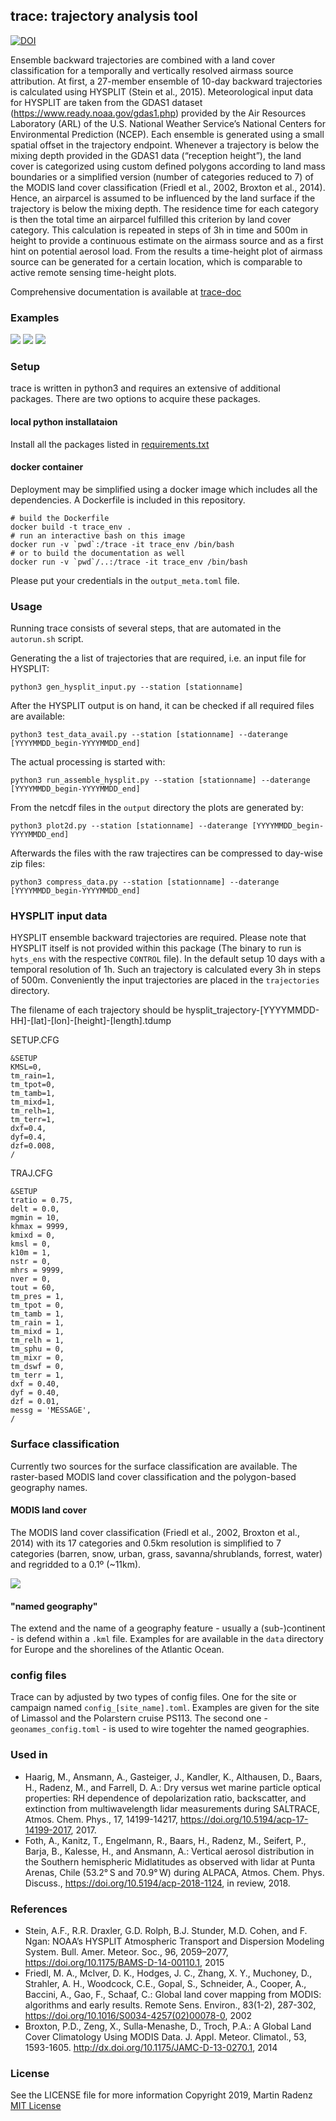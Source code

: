 
## trace: trajectory analysis tool
[![DOI](https://zenodo.org/badge/DOI/10.5281/zenodo.2576558.svg)](https://doi.org/10.5281/zenodo.2576558)

Ensemble backward trajectories are combined with a land cover classification for a temporally and vertically resolved airmass source attribution. At first, a 27-member ensemble of 10-day backward trajectories is calculated using HYSPLIT (Stein et al., 2015). Meteorological input data for HYSPLIT are taken from the GDAS1 dataset (<https://www.ready.noaa.gov/gdas1.php>) provided by the Air Resources Laboratory (ARL) of the U.S. National Weather Service’s National Centers for Environmental Prediction (NCEP). Each ensemble is generated using a small spatial offset in the trajectory endpoint. Whenever a trajectory is below the mixing depth provided in the GDAS1 data (“reception height”), the land cover is categorized using custom defined polygons according to land mass boundaries or a simplified version (number of categories reduced to 7) of the MODIS land cover classification (Friedl et al., 2002, Broxton et al., 2014). Hence, an airparcel is assumed to be influenced by the land surface if the trajectory is below the mixing depth. The residence time for each category is then the total time an airparcel fulfilled this criterion by land cover category. This calculation is repeated in steps of 3h in time and 500m in height to provide a continuous estimate on the airmass source and as a first hint on potential aerosol load.
From the results a time-height plot of airmass source can be generated for a certain location, which is comparable to active remote sensing time-height plots.

Comprehensive documentation is available at [trace-doc](https://martin-rdz.github.io/trace-doc/)

### Examples
![](examples/20180324_12_03000_trajectories_map.png)
![](examples/20180324_limassol_multi-geonames-abs-region-ens-belowmd.png)
![](examples/20180324_limassol_multi-land-use-abs-occ-ens-belowmd.png) 


### Setup
trace is written in python3 and requires an extensive of additional packages. There are two options to acquire these packages.

#### local python installataion
Install all the packages listed in [requirements.txt](requirements.txt)

#### docker container
Deployment may be simplified using a docker image which includes all the dependencies.
A Dockerfile is included in this repository.

    # build the Dockerfile
    docker build -t trace_env .
    # run an interactive bash on this image
    docker run -v `pwd`:/trace -it trace_env /bin/bash
    # or to build the documentation as well
    docker run -v `pwd`/..:/trace -it trace_env /bin/bash

Please put your credentials in the `output_meta.toml` file.
    

### Usage
Running trace consists of several steps, that are automated in the `autorun.sh` script.

Generating the a list of trajectories that are required, i.e. an input file for HYSPLIT:

    python3 gen_hysplit_input.py --station [stationname]

After the HYSPLIT output is on hand, it can be checked if all required files are available:

    python3 test_data_avail.py --station [stationname] --daterange [YYYYMMDD_begin-YYYYMMDD_end]
    
The actual processing is started with:

    python3 run_assemble_hysplit.py --station [stationname] --daterange [YYYYMMDD_begin-YYYYMMDD_end]
    
From the netcdf files in the `output` directory the plots are generated by:

    python3 plot2d.py --station [stationname] --daterange [YYYYMMDD_begin-YYYYMMDD_end]
    
Afterwards the files with the raw trajectires can be compressed to day-wise zip files:

    python3 compress_data.py --station [stationname] --daterange [YYYYMMDD_begin-YYYYMMDD_end]


### HYSPLIT input data
HYSPLIT ensemble backward trajectories are required. Please note that HYSPLIT itself is not provided within this package (The binary to run is `hyts_ens` with the respective `CONTROL` file).
In the default setup 10 days with a temporal resolution of 1h. Such an trajectory is calculated every 3h in steps of 500m. Conveniently the input trajectories are placed in the `trajectories` directory.

The filename of each trajectory should be
    hysplit_trajectory-[YYYYMMDD-HH]-[lat]-[lon]-[height]-[length].tdump

SETUP.CFG

    &SETUP
    KMSL=0,
    tm_rain=1,
    tm_tpot=0,
    tm_tamb=1,
    tm_mixd=1,
    tm_relh=1,
    tm_terr=1,
    dxf=0.4,
    dyf=0.4,
    dzf=0.008,
    /

TRAJ.CFG

    &SETUP
    tratio = 0.75,
    delt = 0.0,
    mgmin = 10,
    khmax = 9999,
    kmixd = 0,
    kmsl = 0,
    k10m = 1,
    nstr = 0,
    mhrs = 9999,
    nver = 0,
    tout = 60,
    tm_pres = 1,
    tm_tpot = 0,
    tm_tamb = 1,
    tm_rain = 1,
    tm_mixd = 1,
    tm_relh = 1,
    tm_sphu = 0,
    tm_mixr = 0,
    tm_dswf = 0,
    tm_terr = 1,
    dxf = 0.40,
    dyf = 0.40,
    dzf = 0.01,
    messg = 'MESSAGE',
    /

    
### Surface classification
Currently two sources for the surface classification are available. The raster-based MODIS land cover classification and the polygon-based geography names.

#### MODIS land cover
The MODIS land cover classification (Friedl et al., 2002, Broxton et al., 2014) with its 17 categories and 0.5km resolution is simplified to 7 categories (barren, snow, urban, grass, savanna/shrublands, forrest, water) and regridded to a 0.1º (~11km).

![](examples/mod_land_use_map.png)

#### "named geography"
The extend and the name of a geography feature - usually a (sub-)continent - is defend within a `.kml` file. Examples for are available in the `data` directory for Europe and the shorelines of the Atlantic Ocean.


### config files

Trace can by adjusted by two types of config files. One for the site or campaign named `config_[site_name].toml`. Examples are given for the site of Limassol and the Polarstern cruise PS113.
The second one - `geonames_config.toml` - is used to wire togehter the named geographies. 


### Used in
- Haarig, M., Ansmann, A., Gasteiger, J., Kandler, K., Althausen, D., Baars, H., Radenz, M., and Farrell, D. A.: Dry versus wet marine particle optical properties: RH dependence of depolarization ratio, backscatter, and extinction from multiwavelength lidar measurements during SALTRACE, Atmos. Chem. Phys., 17, 14199-14217, <https://doi.org/10.5194/acp-17-14199-2017>, 2017. 
- Foth, A., Kanitz, T., Engelmann, R., Baars, H., Radenz, M., Seifert, P., Barja, B., Kalesse, H., and Ansmann, A.: Vertical aerosol distribution in the Southern hemispheric Midlatitudes as observed with lidar at Punta Arenas, Chile (53.2° S and 70.9° W) during ALPACA, Atmos. Chem. Phys. Discuss., <https://doi.org/10.5194/acp-2018-1124>, in review, 2018. 


### References
- Stein, A.F., R.R. Draxler, G.D. Rolph, B.J. Stunder, M.D. Cohen, and F. Ngan: NOAA’s HYSPLIT Atmospheric Transport and Dispersion Modeling System. Bull. Amer. Meteor. Soc., 96, 2059–2077, <https://doi.org/10.1175/BAMS-D-14-00110.1>, 2015
- Friedl, M. A., McIver, D. K., Hodges, J. C., Zhang, X. Y., Muchoney, D., Strahler, A. H., Woodcock, C.E., Gopal, S., Schneider, A., Cooper, A., Baccini, A., Gao, F., Schaaf, C.: Global land cover mapping from MODIS: algorithms and early results. Remote Sens. Environ., 83(1-2), 287-302, <https://doi.org/10.1016/S0034-4257(02)00078-0>, 2002
- Broxton, P.D., Zeng, X., Sulla-Menashe, D., Troch, P.A.: A Global Land Cover Climatology Using MODIS Data. J. Appl. Meteor. Climatol., 53, 1593-1605. <http://dx.doi.org/10.1175/JAMC-D-13-0270.1>, 2014


### License
See the LICENSE file for more information
Copyright 2019, Martin Radenz
[MIT License](http://www.opensource.org/licenses/mit-license.php)

<!--
https://landcover.usgs.gov/global_climatology.php 
http://journals.ametsoc.org/doi/abs/10.1175/JAMC-D-13-0270.1-->
